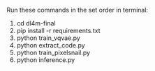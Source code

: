 Run these commands in the set order in terminal:

1. cd dl4m-final
2. pip install -r requirements.txt
3. python train_vqvae.py
4. python extract_code.py
5. python train_pixelsnail.py
6. python inference.py
